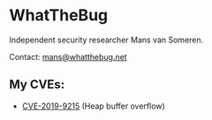# WhatTheBug

Independent security researcher Mans van Someren.

Contact: mans@whatthebug.net

## My CVEs:

- [CVE-2019-9215](https://cve.mitre.org/cgi-bin/cvename.cgi?name=CVE-2019-9215) (Heap buffer overflow)
